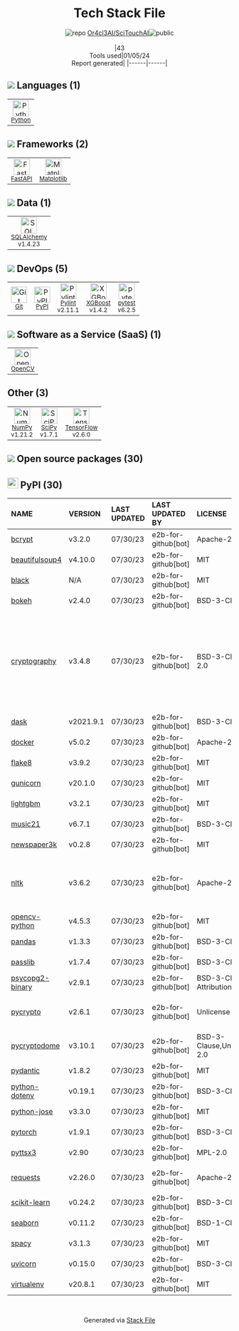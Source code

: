 <!--
&lt;--- Readme.md Snippet without images Start ---&gt;
## Tech Stack
Or4cl3AI/SciTouchAI is built on the following main stack:

- [Python](https://www.python.org) – Languages
- [OpenCV](http://opencv.org/) – Image Processing and Management
- [SQLAlchemy](http://www.sqlalchemy.org/) – Object Relational Mapper (ORM)
- [NumPy](http://www.numpy.org/) – Data Science Tools
- [Matplotlib](http://matplotlib.org) – Charting Libraries
- [SciPy](http://www.scipy.org) – Data Science Tools
- [pytest](http://pytest.org/latest/) – Testing Frameworks
- [TensorFlow](https://www.tensorflow.org) – Machine Learning Tools
- [Pylint](https://www.pylint.org/) – Code Review
- [XGBoost](https://xgboost.ai/) – Python Build Tools
- [FastAPI](https://fastapi.tiangolo.com/) – Microframeworks (Backend)

Full tech stack [here](/techstack.md)

&lt;--- Readme.md Snippet without images End ---&gt;

&lt;--- Readme.md Snippet with images Start ---&gt;
## Tech Stack
Or4cl3AI/SciTouchAI is built on the following main stack:

- <img width='25' height='25' src='https://img.stackshare.io/service/993/pUBY5pVj.png' alt='Python'/> [Python](https://www.python.org) – Languages
- <img width='25' height='25' src='https://img.stackshare.io/service/1293/opencv-logo-64x64.png' alt='OpenCV'/> [OpenCV](http://opencv.org/) – Image Processing and Management
- <img width='25' height='25' src='https://img.stackshare.io/service/1839/q5uAkmy7.png' alt='SQLAlchemy'/> [SQLAlchemy](http://www.sqlalchemy.org/) – Object Relational Mapper (ORM)
- <img width='25' height='25' src='https://img.stackshare.io/service/2179/default_332f874a2edb2686f578aa6389313efcea1eec41.png' alt='NumPy'/> [NumPy](http://www.numpy.org/) – Data Science Tools
- <img width='25' height='25' src='https://img.stackshare.io/service/2993/2DZC4KaA_400x400.jpg' alt='Matplotlib'/> [Matplotlib](http://matplotlib.org) – Charting Libraries
- <img width='25' height='25' src='https://img.stackshare.io/service/3303/scipyshiny_small.png' alt='SciPy'/> [SciPy](http://www.scipy.org) – Data Science Tools
- <img width='25' height='25' src='https://img.stackshare.io/service/4586/Lu99Qe0Z_400x400.png' alt='pytest'/> [pytest](http://pytest.org/latest/) – Testing Frameworks
- <img width='25' height='25' src='https://img.stackshare.io/service/4717/FtFnqC38_400x400.png' alt='TensorFlow'/> [TensorFlow](https://www.tensorflow.org) – Machine Learning Tools
- <img width='25' height='25' src='https://img.stackshare.io/service/4837/py.jpg' alt='Pylint'/> [Pylint](https://www.pylint.org/) – Code Review
- <img width='25' height='25' src='https://img.stackshare.io/service/9899/xgboost400.png' alt='XGBoost'/> [XGBoost](https://xgboost.ai/) – Python Build Tools
- <img width='25' height='25' src='https://img.stackshare.io/service/25014/default_f6ff39141b468e832d1bc59fc98a060df604d44d.png' alt='FastAPI'/> [FastAPI](https://fastapi.tiangolo.com/) – Microframeworks (Backend)

Full tech stack [here](/techstack.md)

&lt;--- Readme.md Snippet with images End ---&gt;
-->
<div align="center">

# Tech Stack File
![](https://img.stackshare.io/repo.svg "repo") [Or4cl3AI/SciTouchAI](https://github.com/Or4cl3AI/SciTouchAI)![](https://img.stackshare.io/public_badge.svg "public")
<br/><br/>
|43<br/>Tools used|01/05/24 <br/>Report generated|
|------|------|
</div>

## <img src='https://img.stackshare.io/languages.svg'/> Languages (1)
<table><tr>
  <td align='center'>
  <img width='36' height='36' src='https://img.stackshare.io/service/993/pUBY5pVj.png' alt='Python'>
  <br>
  <sub><a href="https://www.python.org">Python</a></sub>
  <br>
  <sub></sub>
</td>

</tr>
</table>

## <img src='https://img.stackshare.io/frameworks.svg'/> Frameworks (2)
<table><tr>
  <td align='center'>
  <img width='36' height='36' src='https://img.stackshare.io/service/25014/default_f6ff39141b468e832d1bc59fc98a060df604d44d.png' alt='FastAPI'>
  <br>
  <sub><a href="https://fastapi.tiangolo.com/">FastAPI</a></sub>
  <br>
  <sub></sub>
</td>

<td align='center'>
  <img width='36' height='36' src='https://img.stackshare.io/service/2993/2DZC4KaA_400x400.jpg' alt='Matplotlib'>
  <br>
  <sub><a href="http://matplotlib.org">Matplotlib</a></sub>
  <br>
  <sub></sub>
</td>

</tr>
</table>

## <img src='https://img.stackshare.io/databases.svg'/> Data (1)
<table><tr>
  <td align='center'>
  <img width='36' height='36' src='https://img.stackshare.io/service/1839/q5uAkmy7.png' alt='SQLAlchemy'>
  <br>
  <sub><a href="http://www.sqlalchemy.org/">SQLAlchemy</a></sub>
  <br>
  <sub>v1.4.23</sub>
</td>

</tr>
</table>

## <img src='https://img.stackshare.io/devops.svg'/> DevOps (5)
<table><tr>
  <td align='center'>
  <img width='36' height='36' src='https://img.stackshare.io/service/1046/git.png' alt='Git'>
  <br>
  <sub><a href="http://git-scm.com/">Git</a></sub>
  <br>
  <sub></sub>
</td>

<td align='center'>
  <img width='36' height='36' src='https://img.stackshare.io/service/12572/-RIWgodF_400x400.jpg' alt='PyPI'>
  <br>
  <sub><a href="https://pypi.org/">PyPI</a></sub>
  <br>
  <sub></sub>
</td>

<td align='center'>
  <img width='36' height='36' src='https://img.stackshare.io/service/4837/py.jpg' alt='Pylint'>
  <br>
  <sub><a href="https://www.pylint.org/">Pylint</a></sub>
  <br>
  <sub>v2.11.1</sub>
</td>

<td align='center'>
  <img width='36' height='36' src='https://img.stackshare.io/service/9899/xgboost400.png' alt='XGBoost'>
  <br>
  <sub><a href="https://xgboost.ai/">XGBoost</a></sub>
  <br>
  <sub>v1.4.2</sub>
</td>

<td align='center'>
  <img width='36' height='36' src='https://img.stackshare.io/service/4586/Lu99Qe0Z_400x400.png' alt='pytest'>
  <br>
  <sub><a href="http://pytest.org/latest/">pytest</a></sub>
  <br>
  <sub>v6.2.5</sub>
</td>

</tr>
</table>

## <img src='https://img.stackshare.io/saas.svg'/> Software as a Service (SaaS) (1)
<table><tr>
  <td align='center'>
  <img width='36' height='36' src='https://img.stackshare.io/service/1293/opencv-logo-64x64.png' alt='OpenCV'>
  <br>
  <sub><a href="http://opencv.org/">OpenCV</a></sub>
  <br>
  <sub></sub>
</td>

</tr>
</table>

## Other (3)
<table><tr>
  <td align='center'>
  <img width='36' height='36' src='https://img.stackshare.io/service/2179/default_332f874a2edb2686f578aa6389313efcea1eec41.png' alt='NumPy'>
  <br>
  <sub><a href="http://www.numpy.org/">NumPy</a></sub>
  <br>
  <sub>v1.21.2</sub>
</td>

<td align='center'>
  <img width='36' height='36' src='https://img.stackshare.io/service/3303/scipyshiny_small.png' alt='SciPy'>
  <br>
  <sub><a href="http://www.scipy.org">SciPy</a></sub>
  <br>
  <sub>v1.7.1</sub>
</td>

<td align='center'>
  <img width='36' height='36' src='https://img.stackshare.io/service/4717/FtFnqC38_400x400.png' alt='TensorFlow'>
  <br>
  <sub><a href="https://www.tensorflow.org">TensorFlow</a></sub>
  <br>
  <sub>v2.6.0</sub>
</td>

</tr>
</table>


## <img src='https://img.stackshare.io/group.svg' /> Open source packages (30)</h2>

## <img width='24' height='24' src='https://img.stackshare.io/service/12572/-RIWgodF_400x400.jpg'/> PyPI (30)

|NAME|VERSION|LAST UPDATED|LAST UPDATED BY|LICENSE|VULNERABILITIES|
|:------|:------|:------|:------|:------|:------|
|[bcrypt](https://pypi.org/project/bcrypt)|v3.2.0|07/30/23|e2b-for-github[bot] |Apache-2.0|N/A|
|[beautifulsoup4](https://pypi.org/project/beautifulsoup4)|v4.10.0|07/30/23|e2b-for-github[bot] |MIT|N/A|
|[black](https://pypi.org/project/black)|N/A|07/30/23|e2b-for-github[bot] |MIT|N/A|
|[bokeh](https://pypi.org/project/bokeh)|v2.4.0|07/30/23|e2b-for-github[bot] |BSD-3-Clause|N/A|
|[cryptography](https://pypi.org/project/cryptography)|v3.4.8|07/30/23|e2b-for-github[bot] |BSD-3-Clause,Apache-2.0|[CVE-2023-0286](https://github.com/advisories/GHSA-x4qr-2fvf-3mr5) (High)<br/>[CVE-2023-23931](https://github.com/advisories/GHSA-w7pp-m8wf-vj6r) (Moderate)<br/>[CVE-2023-49083](https://github.com/advisories/GHSA-jfhm-5ghh-2f97) (Moderate)<br/>[](https://github.com/advisories/GHSA-jm77-qphf-c4w8) (Low)<br/>[](https://github.com/advisories/GHSA-v8gr-m533-ghj9) (Low)<br/>[](https://github.com/advisories/GHSA-5cpq-8wj7-hf2v) (Low)|
|[dask](https://pypi.org/project/dask)|v2021.9.1|07/30/23|e2b-for-github[bot] |BSD-3-Clause|[CVE-2021-42343](https://github.com/advisories/GHSA-j8fq-86c5-5v2r) (Critical)|
|[docker](https://pypi.org/project/docker)|v5.0.2|07/30/23|e2b-for-github[bot] |Apache-2.0|N/A|
|[flake8](https://pypi.org/project/flake8)|v3.9.2|07/30/23|e2b-for-github[bot] |MIT|N/A|
|[gunicorn](https://pypi.org/project/gunicorn)|v20.1.0|07/30/23|e2b-for-github[bot] |MIT|N/A|
|[lightgbm](https://pypi.org/project/lightgbm)|v3.2.1|07/30/23|e2b-for-github[bot] |MIT|N/A|
|[music21](https://pypi.org/project/music21)|v6.7.1|07/30/23|e2b-for-github[bot] |BSD-3-Clause|N/A|
|[newspaper3k](https://pypi.org/project/newspaper3k)|v0.2.8|07/30/23|e2b-for-github[bot] |MIT|N/A|
|[nltk](https://pypi.org/project/nltk)|v3.6.2|07/30/23|e2b-for-github[bot] |Apache-2.0|[CVE-2021-43854](https://github.com/advisories/GHSA-f8m6-h2c7-8h9x) (High)<br/>[CVE-2021-3842](https://github.com/advisories/GHSA-rqjh-jp2r-59cj) (High)<br/>[CVE-2021-3828](https://github.com/advisories/GHSA-2ww3-fxvq-293j) (High)|
|[opencv-python](https://pypi.org/project/opencv-python)|v4.5.3|07/30/23|e2b-for-github[bot] |MIT|N/A|
|[pandas](https://pypi.org/project/pandas)|v1.3.3|07/30/23|e2b-for-github[bot] |BSD-3-Clause|N/A|
|[passlib](https://pypi.org/project/passlib)|v1.7.4|07/30/23|e2b-for-github[bot] |BSD-3-Clause|N/A|
|[psycopg2-binary](https://pypi.org/project/psycopg2-binary)|v2.9.1|07/30/23|e2b-for-github[bot] |BSD-3-Clause-Attribution|N/A|
|[pycrypto](https://pypi.org/project/pycrypto)|v2.6.1|07/30/23|e2b-for-github[bot] |Unlicense|[CVE-2013-7459](https://github.com/advisories/GHSA-cq27-v7xp-c356) (Critical)<br/>[CVE-2018-6594](https://github.com/advisories/GHSA-6528-wvf6-f6qg) (High)|
|[pycryptodome](https://pypi.org/project/pycryptodome)|v3.10.1|07/30/23|e2b-for-github[bot] |BSD-3-Clause,Unlicense,Apache-2.0|N/A|
|[pydantic](https://pypi.org/project/pydantic)|v1.8.2|07/30/23|e2b-for-github[bot] |MIT|N/A|
|[python-dotenv](https://pypi.org/project/python-dotenv)|v0.19.1|07/30/23|e2b-for-github[bot] |BSD-3-Clause|N/A|
|[python-jose](https://pypi.org/project/python-jose)|v3.3.0|07/30/23|e2b-for-github[bot] |MIT|N/A|
|[pytorch](https://pypi.org/project/pytorch)|v1.9.1|07/30/23|e2b-for-github[bot] |BSD-3-Clause|N/A|
|[pyttsx3](https://pypi.org/project/pyttsx3)|v2.90|07/30/23|e2b-for-github[bot] |MPL-2.0|N/A|
|[requests](https://pypi.org/project/requests)|v2.26.0|07/30/23|e2b-for-github[bot] |Apache-2.0|[CVE-2023-32681](https://github.com/advisories/GHSA-j8r2-6x86-q33q) (Moderate)|
|[scikit-learn](https://pypi.org/project/scikit-learn)|v0.24.2|07/30/23|e2b-for-github[bot] |BSD-3-Clause|N/A|
|[seaborn](https://pypi.org/project/seaborn)|v0.11.2|07/30/23|e2b-for-github[bot] |BSD-1-Clause|N/A|
|[spacy](https://pypi.org/project/spacy)|v3.1.3|07/30/23|e2b-for-github[bot] |MIT|N/A|
|[uvicorn](https://pypi.org/project/uvicorn)|v0.15.0|07/30/23|e2b-for-github[bot] |BSD-3-Clause|N/A|
|[virtualenv](https://pypi.org/project/virtualenv)|v20.8.1|07/30/23|e2b-for-github[bot] |MIT|N/A|

<br/>
<div align='center'>

Generated via [Stack File](https://github.com/marketplace/stack-file)
